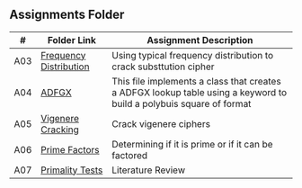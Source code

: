 ##  Assignments Folder

|   #   | Folder Link | Assignment Description |
| :---: | ----------- | ---------------------- |
|   A03    |    <a href="https://github.com/semeionj/4663-Cryptography-SemeionStafford/tree/master/Assignments/A03 ">Frequency Distribution</a>        |         Using typical frequency distribution to crack substtution cipher               |
|   A04    |    <a href="https://github.com/semeionj/4663-Cryptography-SemeionStafford/tree/master/Assignments/A04 ">ADFGX</a>        |         This file implements a class that creates a ADFGX lookup table using a keyword to build a polybuis square of format               |
|   A05    |    <a href="https://github.com/semeionj/4663-Cryptography-SemeionStafford/tree/master/Assignments/A05 ">Vigenere Cracking</a>        |         Crack vigenere ciphers               |
|   A06    |    <a href="https://github.com/semeionj/4663-Cryptography-SemeionStafford/tree/master/Assignments/A06 ">Prime Factors</a>        |         Determining if it is prime or if it can be factored               |
|   A07    |    <a href="https://github.com/semeionj/4663-Cryptography-SemeionStafford/tree/master/Assignments/A07 ">Primality Tests</a>        |         Literature Review               |
